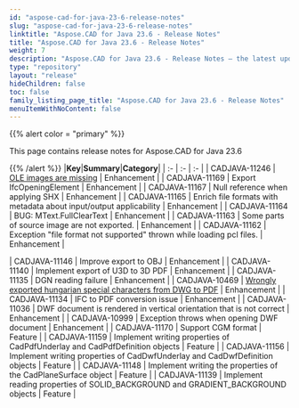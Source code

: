 ```yaml
---
id: "aspose-cad-for-java-23-6-release-notes"
slug: "aspose-cad-for-java-23-6-release-notes"
linktitle: "Aspose.CAD for Java 23.6 - Release Notes"
title: "Aspose.CAD for Java 23.6 - Release Notes"
weight: 7
description: "Aspose.CAD for Java 23.6 - Release Notes – the latest updates and fixes."
type: "repository"
layout: "release"
hideChildren: false
toc: false
family_listing_page_title: "Aspose.CAD for Java 23.6 - Release Notes"
menuItemWithNoContent: false
---
```


{{% alert color = "primary" %}}

This page contains release notes for Aspose.CAD for Java 23.6

{{% /alert %}}
|**Key**|**Summary**|**Category**|
| :- | :- | :- |
| CADJAVA-11246 | [OLE images are missing](https://forum.aspose.com/t/dwg-pdf/270294) | Enhancement |
| CADJAVA-11169 | Export IfcOpeningElement | Enhancement |
| CADJAVA-11167 | Null reference when applying SHX | Enhancement |
| CADJAVA-11165 | Enrich file formats with metadata about input/output applicability | Enhancement |
| CADJAVA-11164 | BUG: MText.FullClearText | Enhancement |
| CADJAVA-11163 | Some parts of source image are not exported. | Enhancement |
| CADJAVA-11162 | Exception "file format not supported" thrown while loading pcl files. | Enhancement |

| CADJAVA-11146 | Improve export to OBJ | Enhancement |
| CADJAVA-11140 | Implement export of U3D to 3D PDF | Enhancement |
| CADJAVA-11135 | DGN reading failure | Enhancement |
| CADJAVA-10469 | [Wrongly exported hungarian special characters from DWG to PDF](https://forum.aspose.com/t/wrongly-exported-hungarian-special-characters-from-dwg-to-pdf/242207) | Enhancement |
| CADJAVA-11134 | IFC to PDF conversion issue | Enhancement |
| CADJAVA-11036 | DWF document is rendered in vertical orientation that is not correct | Enhancement |
| CADJAVA-10999 | Exception throws when opening DWF document | Enhancement |
| CADJAVA-11170 | Support CGM format | Feature |
| CADJAVA-11159 | Implement writing properties of CadPdfUnderlay and CadPdfDefinition objects | Feature |
| CADJAVA-11156 | Implement writing properties of CadDwfUnderlay and CadDwfDefinition objects | Feature |
| CADJAVA-11148 | Implement writing the properties of the CadPlaneSurface object | Feature |
| CADJAVA-11139 | Implement reading properties of SOLID_BACKGROUND and GRADIENT_BACKGROUND objects | Feature |
